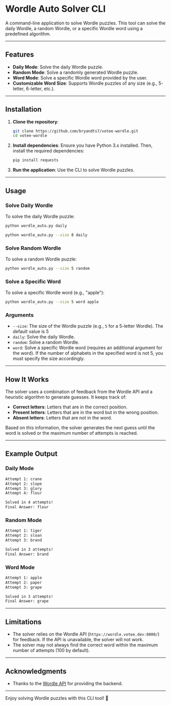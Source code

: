 # Wordle Auto Solver CLI

A command-line application to solve Wordle puzzles. This tool can solve the daily Wordle, a random Wordle, or a specific Wordle word using a predefined algorithm.

---

## Features

- **Daily Mode**: Solve the daily Wordle puzzle.
- **Random Mode**: Solve a randomly generated Wordle puzzle.
- **Word Mode**: Solve a specific Wordle word provided by the user.
- **Customizable Word Size**: Supports Wordle puzzles of any size (e.g., 5-letter, 6-letter, etc.).

---

## Installation

1. **Clone the repository**:
   ```bash
   git clone https://github.com/bryandts7/votee-wordle.git
   cd votee-wordle
   ```

2. **Install dependencies**:
   Ensure you have Python 3.x installed. Then, install the required dependencies:
   ```bash
   pip install requests
   ```

3. **Run the application**:
   Use the CLI to solve Wordle puzzles.

---

## Usage

### Solve Daily Wordle
To solve the daily Wordle puzzle:

```bash
python wordle_auto.py daily
```

```bash
python wordle_auto.py --size 8 daily
```

### Solve Random Wordle
To solve a random Wordle puzzle:
```bash
python wordle_auto.py --size 5 random
```

### Solve a Specific Word
To solve a specific Wordle word (e.g., "apple"):
```bash
python wordle_auto.py --size 5 word apple
```

### Arguments
- `--size`: The size of the Wordle puzzle (e.g., `5` for a 5-letter Wordle). The default value is 5
- `daily`: Solve the daily Wordle.
- `random`: Solve a random Wordle.
- `word`: Solve a specific Wordle word (requires an additional argument for the word). If the number of alphabets in the specified word is not 5, you must specify the size accordingly.

---

## How It Works

The solver uses a combination of feedback from the Wordle API and a heuristic algorithm to generate guesses. It keeps track of:
- **Correct letters**: Letters that are in the correct position.
- **Present letters**: Letters that are in the word but in the wrong position.
- **Absent letters**: Letters that are not in the word.

Based on this information, the solver generates the next guess until the word is solved or the maximum number of attempts is reached.

---

## Example Output

### Daily Mode
```bash
Attempt 1: crane
Attempt 2: slope
Attempt 3: glory
Attempt 4: flour

Solved in 4 attempts!
Final Answer: flour
```

### Random Mode
```bash
Attempt 1: tiger
Attempt 2: sloan
Attempt 3: brand

Solved in 3 attempts!
Final Answer: brand
```

### Word Mode
```bash
Attempt 1: apple
Attempt 2: paper
Attempt 3: grape

Solved in 3 attempts!
Final Answer: grape
```

---

## Limitations
- The solver relies on the Wordle API (`https://wordle.votee.dev:8000/`) for feedback. If the API is unavailable, the solver will not work.
- The solver may not always find the correct word within the maximum number of attempts (100 by default).

---

## Acknowledgments

- Thanks to the [Wordle API](https://wordle.votee.dev:8000/) for providing the backend.

---

Enjoy solving Wordle puzzles with this CLI tool! 🎉
```
